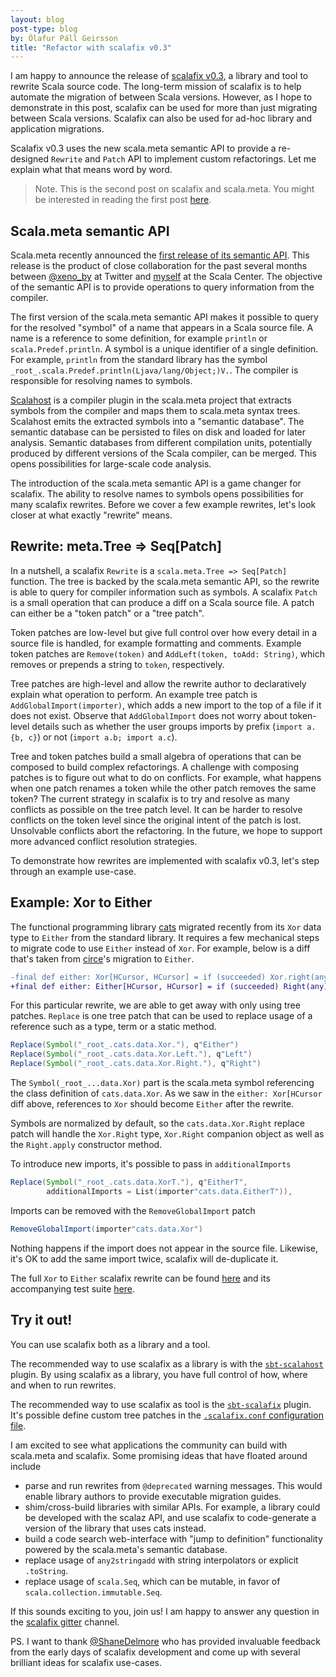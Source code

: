```yaml
---
layout: blog
post-type: blog
by: Ólafur Páll Geirsson
title: "Refactor with scalafix v0.3"
---
```


I am happy to announce the release of [scalafix v0.3][scalafix], a library and tool to rewrite Scala source code.
The long-term mission of scalafix is to help automate the migration of between Scala versions.
However, as I hope to demonstrate in this post, scalafix can be used for more than just migrating between Scala versions.
Scalafix can also be used for ad-hoc library and application migrations.

Scalafix v0.3 uses the new scala.meta semantic API to provide a re-designed `Rewrite` and `Patch` API to implement custom refactorings.
Let me explain what that means word by word.

> Note. This is the second post on scalafix and scala.meta. You might be
> interested in reading the first post
> [here](http://scala-lang.org/blog/2016/10/24/scalafix.html).

## Scala.meta semantic API

Scala.meta recently announced the [first release of its semantic API][meta-1.6].
This release is the product of close collaboration for the past several months between
[@xeno_by][] at Twitter and [myself][@olafurpg] at the Scala Center.
The objective of the semantic API is to provide operations to query information from the compiler.

The first version of the scala.meta semantic API makes it possible to query for the resolved "symbol" of a name that appears in a Scala source file.
A name is a reference to some definition, for example `println` or `scala.Predef.println`.
A symbol is a unique identifier of a single definition.
For example, `println` from the standard library has the symbol `_root_.scala.Predef.println(Ljava/lang/Object;)V.`.
The compiler is responsible for resolving names to symbols.

[Scalahost][] is a compiler plugin in the scala.meta project that extracts symbols from the compiler and maps them to scala.meta syntax trees.
Scalahost emits the extracted symbols into a "semantic database".
The semantic database can be persisted to files on disk and loaded for later analysis.
Semantic databases from different compilation units, potentially produced by different
versions of the Scala compiler, can be merged.
This opens possibilities for large-scale code analysis.

The introduction of the scala.meta semantic API is a game changer for scalafix.
The ability to resolve names to symbols opens possibilities for many scalafix rewrites.
Before we cover a few example rewrites, let's look closer at what exactly "rewrite" means.

## Rewrite: meta.Tree => Seq[Patch]
In a nutshell, a scalafix `Rewrite` is a `scala.meta.Tree => Seq[Patch]` function.
The tree is backed by the scala.meta semantic API, so the rewrite is able to query for compiler information such as symbols.
A scalafix `Patch` is a small operation that can produce a diff on a Scala source file.
A patch can either be a "token patch" or a "tree patch".

Token patches are low-level but give full control over how every detail in a source file is handled, for example formatting and comments.
Example token patches are `Remove(token)` and `AddLeft(token, toAdd: String)`, which removes or prepends a string to `token`, respectively.

Tree patches are high-level and allow the rewrite author to declaratively explain what operation to perform.
An example tree patch is `AddGlobalImport(importer)`, which adds a new import to the top of a file if it does not exist.
Observe that `AddGlobalImport` does not worry about token-level details such as whether the user groups imports by prefix (`import a.{b, c}`) or not (`import a.b; import a.c`).

Tree and token patches build a small algebra of operations that can be composed to build complex refactorings.
A challenge with composing patches is to figure out what to do on conflicts.
For example, what happens when one patch renames a token while the other patch removes the same token?
The current strategy in scalafix is to try and resolve as many conflicts as possible on the tree patch level.
It can be harder to resolve conflicts on the token level since the original intent of the patch is lost.
Unsolvable conflicts abort the refactoring.
In the future, we hope to support more advanced conflict resolution strategies.

To demonstrate how rewrites are implemented with scalafix v0.3, let's step through an example use-case.

## Example: Xor to Either

The functional programming library [cats][] migrated recently from its `Xor` data type to `Either` from the standard library.
It requires a few mechanical steps to migrate code to use `Either` instead of `Xor`.
For example, below is a diff that's taken from [circe][]'s migration to `Either`.

```diff
-final def either: Xor[HCursor, HCursor] = if (succeeded) Xor.right(any) else Xor.left(any)
+final def either: Either[HCursor, HCursor] = if (succeeded) Right(any) else Left(any)
```

For this particular rewrite, we are able to get away with only using tree patches.
`Replace` is one tree patch that can be used to replace usage of a reference such as a type, term or a static method.

```scala
Replace(Symbol("_root_.cats.data.Xor."), q"Either")
Replace(Symbol("_root_.cats.data.Xor.Left."), q"Left")
Replace(Symbol("_root_.cats.data.Xor.Right."), q"Right")
```

The `Symbol(_root_...data.Xor)` part is the scala.meta symbol referencing the class definition of `cats.data.Xor`.
As we saw in the `either: Xor[HCursor` diff above, references to `Xor` should become `Either` after the rewrite.

Symbols are normalized by default, so the `cats.data.Xor.Right` replace patch will handle the `Xor.Right` type, `Xor.Right` companion object as well as the `Right.apply` constructor method.

To introduce new imports, it's possible to pass in `additionalImports`

```scala
Replace(Symbol("_root_.cats.data.XorT."), q"EitherT",
        additionalImports = List(importer"cats.data.EitherT")),
```

Imports can be removed with the `RemoveGlobalImport` patch

```scala
RemoveGlobalImport(importer"cats.data.Xor")
```

Nothing happens if the import does not appear in the source file.
Likewise, it's OK to add the same import twice, scalafix will de-duplicate it.

The full `Xor` to `Either` scalafix rewrite can be found [here][xor2either] and its accompanying test
suite [here][xor2either-test].

## Try it out!
You can use scalafix both as a library and a tool.

The recommended way to use scalafix as a library is with the [`sbt-scalahost`][sbt-scalahost] plugin.
By using scalafix as a library, you have full control of how, where and when to run rewrites.

The recommended way to use scalafix as tool is the [`sbt-scalafix`][sbt-scalafix] plugin.
It's possible define custom tree patches in the [`.scalafix.conf` configuration file][config-patches].

I am excited to see what applications the community can build with scala.meta and scalafix.
Some promising ideas that have floated around include

- parse and run rewrites from `@deprecated` warning messages. This would enable
  library authors to provide executable migration guides.
- shim/cross-build libraries with similar APIs. For example,
  a library could be developed with the scalaz API, and use scalafix to
  code-generate a version of the library that uses cats instead.
- build a code search web-interface with "jump to definition" functionality
  powered by the scala.meta's semantic database.
- replace usage of `any2stringadd` with string interpolators or explicit `.toString`.
- replace usage of `scala.Seq`, which can be mutable, in favor of `scala.collection.immutable.Seq`.

If this sounds exciting to you, join us!
I am happy to answer any question in the [scalafix gitter][gitter] channel.

PS. I want to thank [@ShaneDelmore][] who has provided invaluable feedback from
the early days of scalafix development and come up with several brilliant ideas
for scalafix use-cases.


[Scalahost]: https://github.com/scalameta/sbt-semantic-example
[@ShaneDelmore]: https://twitter.com/ShaneDelmore
[@olafurpg]: https://twitter.com/olafurpg
[@xeno_by]: https://twitter.com/xeno_by
[xor2either-test]: https://github.com/scalacenter/scalafix/blob/f61136fad79afcdbb03528ce78c7928afc6eafd6/scalafix-nsc/src/test/resources/syntactic/Xor2Either.source
[xor2either]: https://github.com/scalacenter/scalafix/blob/f61136fad79afcdbb03528ce78c7928afc6eafd6/core/src/main/scala/scalafix/rewrite/Xor2Either.scala
[circe]: https://github.com/circe/circe/pull/343/files
[cats]: http://github.com/typelevel/cats
[ghpages]: http://github.com/scalacenter/scalafix
[scalafix]: https://scalacenter.github.io/scalafix/#0.3.0
[sbt-scalafix]: https://scalacenter.github.io/scalafix/#sbt-scalafix
[sbt-scalahost]: https://scalacenter.github.io/scalafix/#sbt-scalahost
[install]: https://scalacenter.github.io/scalafix/#Installation
[meta-1.6]: https://github.com/scalameta/scalameta/blob/master/changelog/1.6.0.md#semantic-api
[config-patches]: https://scalacenter.github.io/scalafix/#patches
[gitter]: https://gitter.im/scalacenter/scalafix
